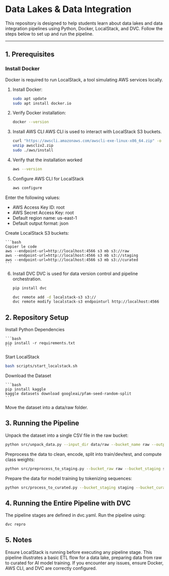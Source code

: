 # Data Lakes & Data Integration 

This repository is designed to help students learn about data lakes and data integration pipelines using Python, Docker, LocalStack, and DVC. Follow the steps below to set up and run the pipeline.

---

## 1. Prerequisites

### Install Docker
Docker is required to run LocalStack, a tool simulating AWS services locally.

1. Install Docker:
   ```bash
   sudo apt update
   sudo apt install docker.io
   ```

2. Verify Docker installation:
    ```bash
    docker --version
    ```

3. Install AWS CLI
AWS CLI is used to interact with LocalStack S3 buckets.

    ```bash
    curl "https://awscli.amazonaws.com/awscli-exe-linux-x86_64.zip" -o "awscliv2.zip"
    unzip awscliv2.zip
    sudo ./aws/install
    ```

4. Verify that the installation worked

    ```bash
    aws --version
    ```

5. Configure AWS CLI for LocalStack

    ```bash
    aws configure
    ```

Enter the following values:
* AWS Access Key ID: root
* AWS Secret Access Key: root
* Default region name: us-east-1
* Default output format: json

Create LocalStack S3 buckets:

    ```bash
    Copier le code
    aws --endpoint-url=http://localhost:4566 s3 mb s3://raw
    aws --endpoint-url=http://localhost:4566 s3 mb s3://staging
    aws --endpoint-url=http://localhost:4566 s3 mb s3://curated
    ```

6. Install DVC
DVC is used for data version control and pipeline orchestration.

    ```bash
    pip install dvc
    ```

    ```bash
    dvc remote add -d localstack-s3 s3://
    dvc remote modify localstack-s3 endpointurl http://localhost:4566
    ```

## 2. Repository Setup
Install Python Dependencies

    ```bash
    pip install -r requirements.txt
    ```

Start LocalStack

```bash
bash scripts/start_localstack.sh
```

Download the Dataset

    ```bash
    pip install kaggle 
    kaggle datasets download googleai/pfam-seed-random-split
    ```

Move the dataset into a data/raw folder.

## 3. Running the Pipeline

Unpack the dataset into a single CSV file in the raw bucket:

```bash
python src/unpack_data.py --input_dir data/raw --bucket_name raw --output_file_name combined_raw.csv
```

Preprocess the data to clean, encode, split into train/dev/test, and compute class weights:

```bash
python src/preprocess_to_staging.py --bucket_raw raw --bucket_staging staging --input_file combined_raw.csv --output_prefix preprocessed
```

Prepare the data for model training by tokenizing sequences:

```bash
python src/process_to_curated.py --bucket_staging staging --bucket_curated curated --input_file preprocessed_train.csv --output_file tokenized_train.csv
```

## 4. Running the Entire Pipeline with DVC
The pipeline stages are defined in dvc.yaml. Run the pipeline using:

```bash
dvc repro
```

## 5. Notes
Ensure LocalStack is running before executing any pipeline stage.
This pipeline illustrates a basic ETL flow for a data lake, preparing data from raw to curated for AI model training.
If you encounter any issues, ensure Docker, AWS CLI, and DVC are correctly configured.